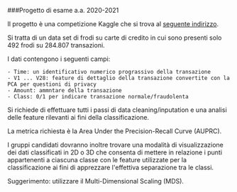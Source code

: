###Progetto di esame a.a. 2020-2021

Il progetto è una competizione Kaggle che si trova al [seguente indirizzo](https://www.kaggle.com/mlg-ulb/creditcardfraud).

Si tratta di un data set di frodi su carte di credito in cui sono presenti solo 492 frodi su 284.807 transazioni.

I dati contengono i seguenti campi:

    - Time: un identificativo numerico prograssivo della transazione
    - V1 ... V28: feature di dettaglio della transazione convertite con la PCA per questioni di privacy
    - Amount: ammntare della transazione
    - Class: 0/1 per indicare transazione normale/fraudolenta

Si richiede di effettuare tutti i passi di data cleaning/inputation e una analisi delle feature rilevanti ai fini della classificazione. 

La metrica richiesta è la Area Under the Precision-Recall Curve (AUPRC).

I gruppi candidati dovranno inoltre trovare una modalità di visualizzazione dei dati classificati in 2D o 3D che consenta di mettere in relazione i punti appartenenti a ciascuna classe con le feature utilizzate per la classificazione ai fini di apprezzare l'effettiva separazione tra le classi.

Suggerimento: utilizzare il Multi-Dimensional Scaling (MDS).